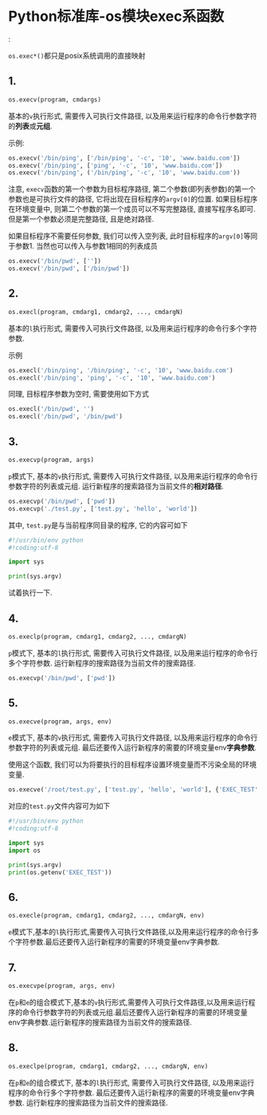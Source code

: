 # Python标准库-os模块exec系函数

<!tags!>: <!exec!>

`os.exec*()`都只是posix系统调用的直接映射

## 1. 

```py
os.execv(program, cmdargs)
```

基本的`v`执行形式, 需要传入可执行文件路径, 以及用来运行程序的命令行参数字符的**列表**或**元组**.

示例:

```py
os.execv('/bin/ping', ['/bin/ping', '-c', '10', 'www.baidu.com'])
os.execv('/bin/ping', ['ping', '-c', '10', 'www.baidu.com'])
os.execv('/bin/ping', ('/bin/ping', '-c', '10', 'www.baidu.com'))
```

注意, `execv`函数的第一个参数为目标程序路径, 第二个参数(即列表参数)的第一个参数也是可执行文件的路径, 它将出现在目标程序的`argv[0]`的位置. 如果目标程序在环境变量中, 则第二个参数的第一个成员可以不写完整路径, 直接写程序名即可. 但是第一个参数必须是完整路径, 且是绝对路径.

如果目标程序不需要任何参数, 我们可以传入空列表, 此时目标程序的`argv[0]`等同于参数1. 当然也可以传入与参数1相同的列表成员

```py
os.execv('/bin/pwd', [''])
os.execv('/bin/pwd', ['/bin/pwd'])
```

## 2. 

```py
os.execl(program, cmdarg1, cmdarg2, ..., cmdargN)
```

基本的`l`执行形式, 需要传入可执行文件路径, 以及用来运行程序的命令行多个字符参数.

示例

```py
os.execl('/bin/ping', '/bin/ping', '-c', '10', 'www.baidu.com')
os.execl('/bin/ping', 'ping', '-c', '10', 'www.baidu.com')
```

同理, 目标程序参数为空时, 需要使用如下方式

```py
os.execl('/bin/pwd', '')
os.execl('/bin/pwd', '/bin/pwd')
```

## 3. 

```py
os.execvp(program, args)
```

`p`模式下, 基本的`v`执行形式, 需要传入可执行文件路径, 以及用来运行程序的命令行参数字符的列表或元组. 运行新程序的搜索路径为当前文件的**相对路径**.

```py
os.execvp('/bin/pwd', ['pwd'])
os.execvp('./test.py', ['test.py', 'hello', 'world'])
```

其中, `test.py`是与当前程序同目录的程序, 它的内容可如下

```py
#!/usr/bin/env python
#!coding:utf-8

import sys

print(sys.argv)
```

试着执行一下.

## 4. 

```py
os.execlp(program, cmdarg1, cmdarg2, ..., cmdargN)
```

`p`模式下, 基本的`l`执行形式, 需要传入可执行文件路径, 以及用来运行程序的命令行多个字符参数. 运行新程序的搜索路径为当前文件的搜索路径.

```py
os.execvp('/bin/pwd', ['pwd'])
```

## 5. 

```py
os.execve(program, args, env)
```

`e`模式下, 基本的`v`执行形式, 需要传入可执行文件路径, 以及用来运行程序的命令行参数字符的列表或元组. 最后还要传入运行新程序的需要的环境变量env**字典参数**.

使用这个函数, 我们可以为将要执行的目标程序设置环境变量而不污染全局的环境变量.

```py
os.execve('/root/test.py', ['test.py', 'hello', 'world'], {'EXEC_TEST': '1234'})
```

对应的`test.py`文件内容可为如下

```py
#!/usr/bin/env python
#!coding:utf-8

import sys
import os

print(sys.argv)
print(os.getenv('EXEC_TEST'))
```

## 6. 

```py
os.execle(program, cmdarg1, cmdarg2, ..., cmdargN, env)
```

`e`模式下,基本的`l`执行形式,需要传入可执行文件路径,以及用来运行程序的命令行多个字符参数.最后还要传入运行新程序的需要的环境变量env字典参数.

## 7.

```py
os.execvpe(program, args, env)
```

在`p`和`e`的组合模式下,基本的`v`执行形式,需要传入可执行文件路径,以及用来运行程序的命令行参数字符的列表或元组.最后还要传入运行新程序的需要的环境变量env字典参数.运行新程序的搜索路径为当前文件的搜索路径.

## 8.

```py
os.execlpe(program, cmdarg1, cmdarg2, ..., cmdargN, env)
```

在`p`和`e`的组合模式下, 基本的`l`执行形式, 需要传入可执行文件路径, 以及用来运行程序的命令行多个字符参数. 最后还要传入运行新程序的需要的环境变量env字典参数. 运行新程序的搜索路径为当前文件的搜索路径.